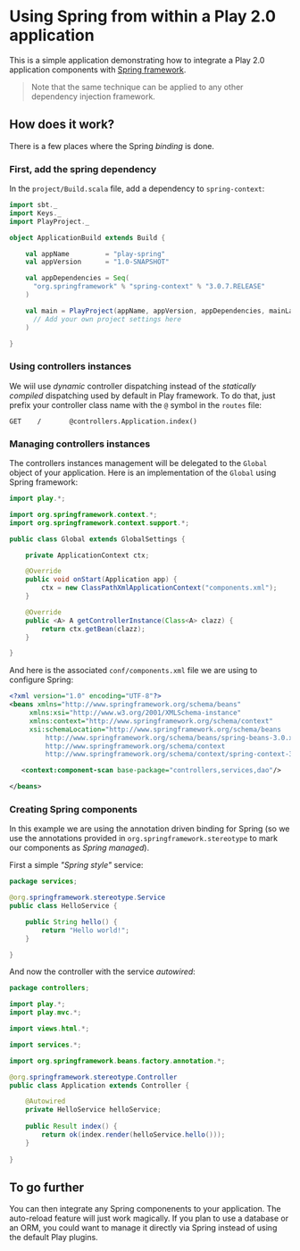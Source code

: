 Using Spring from within a Play 2.0 application
===============================================

This is a simple application demonstrating how to integrate a Play 2.0 application components with <a href="http://www.springsource.org/">Spring framework</a>.

> Note that the same technique can be applied to any other dependency injection framework.

## How does it work?

There is a few places where the Spring _binding_ is done.

### First, add the spring dependency

In the `project/Build.scala` file, add a dependency to `spring-context`:

```scala
import sbt._
import Keys._
import PlayProject._

object ApplicationBuild extends Build {

    val appName         = "play-spring"
    val appVersion      = "1.0-SNAPSHOT"

    val appDependencies = Seq(
      "org.springframework" % "spring-context" % "3.0.7.RELEASE"
    )

    val main = PlayProject(appName, appVersion, appDependencies, mainLang = JAVA).settings(
      // Add your own project settings here      
    )

}
```

### Using controllers instances

We wiil use _dynamic_ controller dispatching instead of the _statically compiled_ dispatching used by default in Play framework. To do that, just prefix your controller class name with the `@` symbol in the `routes` file:

```
GET    /       @controllers.Application.index()
```

### Managing controllers instances

The controllers instances management will be delegated to the `Global` object of your application. Here is an implementation of the `Global` using Spring framework:

```java
import play.*;

import org.springframework.context.*;
import org.springframework.context.support.*;

public class Global extends GlobalSettings {

	private ApplicationContext ctx;

	@Override
	public void onStart(Application app) {
		ctx = new ClassPathXmlApplicationContext("components.xml");
	}

	@Override
	public <A> A getControllerInstance(Class<A> clazz) {
		return ctx.getBean(clazz);
	}

}
```

And here is the associated `conf/components.xml` file we are using to configure Spring:

```xml
<?xml version="1.0" encoding="UTF-8"?>
<beans xmlns="http://www.springframework.org/schema/beans"
     xmlns:xsi="http://www.w3.org/2001/XMLSchema-instance"
     xmlns:context="http://www.springframework.org/schema/context"
     xsi:schemaLocation="http://www.springframework.org/schema/beans
         http://www.springframework.org/schema/beans/spring-beans-3.0.xsd
         http://www.springframework.org/schema/context
         http://www.springframework.org/schema/context/spring-context-3.0.xsd">

   <context:component-scan base-package="controllers,services,dao"/>

</beans>
```

### Creating Spring components

In this example we are using the annotation driven binding for Spring (so we use the annotations provided in `org.springframework.stereotype` to mark our components as _Spring managed_).

First a simple _"Spring style"_ service:

```java
package services;

@org.springframework.stereotype.Service
public class HelloService {

	public String hello() {
		return "Hello world!";
	}

}
```

And now the controller with the service _autowired_:

```java
package controllers;

import play.*;
import play.mvc.*;

import views.html.*;

import services.*;

import org.springframework.beans.factory.annotation.*;

@org.springframework.stereotype.Controller
public class Application extends Controller {

	@Autowired
	private HelloService helloService;
  
  	public Result index() {
    	return ok(index.render(helloService.hello()));
  	}
  
}
```

## To go further

You can then integrate any Spring componenents to your application. The auto-reload feature will just work magically. If you plan to use a database or an ORM, you could want to manage it directly via Spring instead of using the default Play plugins.